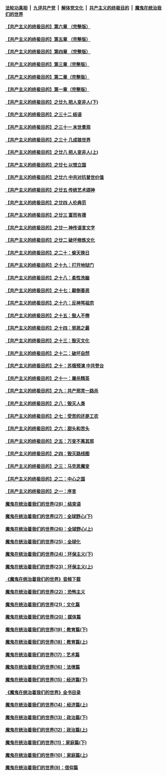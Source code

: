####  [法轮功真相](../../../../basic/blob/master/README.md?t=04271801) &nbsp;|&nbsp; [九评共产党](../../../../9ping.md/blob/master/README.md?t=04271801) &nbsp;|&nbsp; [解体党文化](../../../../jtdwh.md/blob/master/README.md?t=04271801)  &nbsp;|&nbsp; [共产主义的终极目的](../../../../gczydzjmd.md/blob/master/README.md?t=04271801) &nbsp;|&nbsp; [魔鬼在统治我们的世界](../../../../mgztzwmdsj.md/blob/master/README.md?t=04271801) 

#### [【共产主义的终极目的】第六章 （完整版）](../pages/nsc422/n11428913.md?t=04271801) 

#### [【共产主义的终极目的】第五章 （完整版）](../pages/nsc422/n11428912.md?t=04271801) 

#### [【共产主义的终极目的】第四章 （完整版）](../pages/nsc422/n11428907.md?t=04271801) 

#### [【共产主义的终极目的】第三章（完整版）](../pages/nsc422/n11428848.md?t=04271801) 

#### [【共产主义的终极目的】第二章（完整版）](../pages/nsc422/n11428831.md?t=04271801) 

#### [【共产主义的终极目的】第一章（完整版）](../pages/nsc422/n11417651.md?t=04271801) 

#### [【共产主义的终极目的】之廿九 把人变非人(下)](../pages/nsc422/n11344140.md?t=04271801) 

#### [【共产主义的终极目的】之三十二 结语](../pages/nsc422/n11360535.md?t=04271801) 

#### [【共产主义的终极目的】之三十一 末世景观](../pages/nsc422/n11351129.md?t=04271801) 

#### [【共产主义的终极目的】之三十 几成狼世界](../pages/nsc422/n11348280.md?t=04271801) 

#### [【共产主义的终极目的】之廿八 把人变非人(上)](../pages/nsc422/n11340492.md?t=04271801) 

#### [【共产主义的终极目的】之廿七 以恨立国](../pages/nsc422/n11336944.md?t=04271801) 

#### [【共产主义的终极目的】之廿六 中共对抗普世价值](../pages/nsc422/n11324785.md?t=04271801) 

#### [【共产主义的终极目的】之廿五 传统艺术颂神](../pages/nsc422/n11296396.md?t=04271801) 

#### [【共产主义的终极目的】之廿四 人伦典范](../pages/nsc422/n11296397.md?t=04271801) 

#### [【共产主义的终极目的】之廿三 富而有德](../pages/nsc422/n11283598.md?t=04271801) 

#### [【共产主义的终极目的】之廿一 神传语言文字](../pages/nsc422/n11263265.md?t=04271801) 

#### [【共产主义的终极目的】之廿二 破坏修炼文化](../pages/nsc422/n11245728.md?t=04271801) 

#### [【共产主义的终极目的】之二十：偷天换日](../pages/nsc422/n11238846.md?t=04271801) 

#### [【共产主义的终极目的】之十九：打开地狱门](../pages/nsc422/n11206376.md?t=04271801) 

#### [【共产主义的终极目的】之十八：柔性洗脑](../pages/nsc422/n11199994.md?t=04271801) 

#### [【共产主义的终极目的】之十七：颠倒善恶](../pages/nsc422/n11179782.md?t=04271801) 

#### [【共产主义的终极目的】之十六：反神骂祖宗](../pages/nsc422/n11166798.md?t=04271801) 

#### [【共产主义的终极目的】之十五：毁人不倦](../pages/nsc422/n11166792.md?t=04271801) 

#### [【共产主义的终极目的】之十四：邪恶之最](../pages/nsc422/n11150249.md?t=04271801) 

#### [【共产主义的终极目的】之十三：毁灭文化](../pages/nsc422/n11135227.md?t=04271801) 

#### [【共产主义的终极目的】之十二：破坏自然](../pages/nsc422/n11135214.md?t=04271801) 

#### [【共产主义的终极目的】之十：苏俄预演 中共登台](../pages/nsc422/n11118424.md?t=04271801) 

#### [【共产主义的终极目的】之十一：屠杀精英](../pages/nsc422/n11118442.md?t=04271801) 

#### [【共产主义的终极目的】之九：共产邪灵一路杀](../pages/nsc422/n11114139.md?t=04271801) 

#### [【共产主义的终极目的】之八：毁灭人类](../pages/nsc422/n11108503.md?t=04271801) 

#### [【共产主义的终极目的】之七：受苦的还是工农](../pages/nsc422/n11101809.md?t=04271801) 

#### [【共产主义的终极目的】之六：甜头和苦头](../pages/nsc422/n11096971.md?t=04271801) 

#### [【共产主义的终极目的】之五：万变不离其邪](../pages/nsc422/n11091285.md?t=04271801) 

#### [【共产主义的终极目的】之四：毁灭路线图](../pages/nsc422/n11086284.md?t=04271801) 

#### [【共产主义的终极目的】之三：马克思魔变](../pages/nsc422/n11061941.md?t=04271801) 

#### [【共产主义的终极目的】之二：中心之国](../pages/nsc422/n11047728.md?t=04271801) 

#### [【共产主义的终极目的】之一：序言](../pages/nsc422/n11086077.md?t=04271801) 

#### [魔鬼在统治着我们的世界(28)：结束语](../pages/nsc422/n10936246.md?t=04271801) 

#### [魔鬼在统治着我们的世界(27)：全球野心(下)](../pages/nsc422/n10928319.md?t=04271801) 

#### [魔鬼在统治着我们的世界(26)：全球野心(上)](../pages/nsc422/n10900318.md?t=04271801) 

#### [魔鬼在统治着我们的世界(25)：全球化](../pages/nsc422/n10788205.md?t=04271801) 

#### [魔鬼在统治着我们的世界(24)：环保主义(下)](../pages/nsc422/n10695307.md?t=04271801) 

#### [魔鬼在统治着我们的世界(23)：环保主义(上)](../pages/nsc422/n10688613.md?t=04271801) 

#### [《魔鬼在统治着我们的世界》音频下载](../pages/nsc422/n10635553.md?t=04271801) 

#### [魔鬼在统治着我们的世界(22)：恐怖主义](../pages/nsc422/n10614727.md?t=04271801) 

#### [魔鬼在统治着我们的世界(21)：文化篇](../pages/nsc422/n10597706.md?t=04271801) 

#### [魔鬼在统治着我们的世界(20)：媒体篇](../pages/nsc422/n10586579.md?t=04271801) 

#### [魔鬼在统治着我们的世界(19)：教育篇(下)](../pages/nsc422/n10564808.md?t=04271801) 

#### [魔鬼在统治着我们的世界(18)：教育篇(上)](../pages/nsc422/n10526970.md?t=04271801) 

#### [魔鬼在统治着我们的世界(17)：艺术篇](../pages/nsc422/n10499093.md?t=04271801) 

#### [魔鬼在统治着我们的世界(16)：法律篇](../pages/nsc422/n10485969.md?t=04271801) 

#### [魔鬼在统治着我们的世界(15)：经济篇(下)](../pages/nsc422/n10469975.md?t=04271801) 

#### [《魔鬼在统治着我们的世界》全书目录](../pages/nsc422/n10464261.md?t=04271801) 

#### [魔鬼在统治着我们的世界(14)：经济篇(上)](../pages/nsc422/n10457370.md?t=04271801) 

#### [魔鬼在统治着我们的世界(13)：政治篇(下)](../pages/nsc422/n10448270.md?t=04271801) 

#### [魔鬼在统治着我们的世界(12)：政治篇(上)](../pages/nsc422/n10444576.md?t=04271801) 

#### [魔鬼在统治着我们的世界(11)：家庭篇(下)](../pages/nsc422/n10440961.md?t=04271801) 

#### [魔鬼在统治着我们的世界(10)：家庭篇(上)](../pages/nsc422/n10435448.md?t=04271801) 

#### [魔鬼在统治着我们的世界(9)：信仰篇](../pages/nsc422/n10432159.md?t=04271801) 

